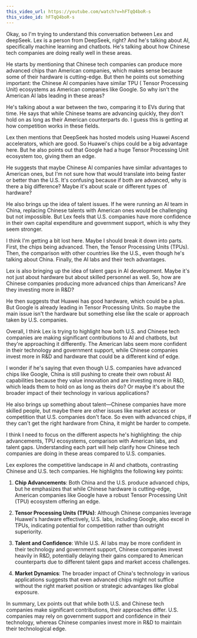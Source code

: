 ```yaml
---
this_video_url: https://youtube.com/watch?v=hFTqQ4boR-s
this_video_id: hFTqQ4boR-s
---
```

<think>
Okay, so I'm trying to understand this conversation between Lex and deepSeek. Lex is a person from DeepSeek, right? And he's talking about AI, specifically machine learning and chatbots. He's talking about how Chinese tech companies are doing really well in these areas. 

He starts by mentioning that Chinese tech companies can produce more advanced chips than American companies, which makes sense because some of their hardware is cutting-edge. But then he points out something important: the Chinese AI companies have similar TPU ( Tensor Processing Unit) ecosystems as American companies like Google. So why isn't the American AI labs leading in these areas?

He's talking about a war between the two, comparing it to EVs during that time. He says that while Chinese teams are advancing quickly, they don't hold on as long as their American counterparts do. I guess this is getting at how competition works in these fields.

Lex then mentions that DeepSeek has hosted models using Huawei Ascend accelerators, which are good. So Huawei's chips could be a big advantage here. But he also points out that Google had a huge Tensor Processing Unit ecosystem too, giving them an edge. 

He suggests that maybe Chinese AI companies have similar advantages to American ones, but I'm not sure how that would translate into being faster or better than the U.S. It's confusing because if both are advanced, why is there a big difference? Maybe it's about scale or different types of hardware?

He also brings up the idea of talent issues. If he were running an AI team in China, replacing Chinese talents with American ones would be challenging but not impossible. But Lex feels that U.S. companies have more confidence in their own capital expenditure and government support, which is why they seem stronger.

I think I'm getting a bit lost here. Maybe I should break it down into parts. First, the chips being advanced. Then, the Tensor Processing Units (TPUs). Then, the comparison with other countries like the U.S., even though he's talking about China. Finally, the AI labs and their tech advantages.

Lex is also bringing up the idea of talent gaps in AI development. Maybe it's not just about hardware but about skilled personnel as well. So, how are Chinese companies producing more advanced chips than Americans? Are they investing more in R&D?

He then suggests that Huawei has good hardware, which could be a plus. But Google is already leading in Tensor Processing Units. So maybe the main issue isn't the hardware but something else like the scale or approach taken by U.S. companies.

Overall, I think Lex is trying to highlight how both U.S. and Chinese tech companies are making significant contributions to AI and chatbots, but they're approaching it differently. The American labs seem more confident in their technology and government support, while Chinese companies invest more in R&D and hardware that could be a different kind of edge.

I wonder if he's saying that even though U.S. companies have advanced chips like Google, China is still pushing to create their own robust AI capabilities because they value innovation and are investing more in R&D, which leads them to hold on as long as theirs do? Or maybe it's about the broader impact of their technology in various applications?

He also brings up something about talent—Chinese companies have more skilled people, but maybe there are other issues like market access or competition that U.S. companies don't face. So even with advanced chips, if they can't get the right hardware from China, it might be harder to compete.

I think I need to focus on the different aspects he's highlighting: the chip advancements, TPU ecosystems, comparison with American labs, and talent gaps. Understanding each part will help clarify how Chinese tech companies are doing in these areas compared to U.S. companies.
</think>

Lex explores the competitive landscape in AI and chatbots, contrasting Chinese and U.S. tech companies. He highlights the following key points:

1. **Chip Advancements**: Both China and the U.S. produce advanced chips, but he emphasizes that while Chinese hardware is cutting-edge, American companies like Google have a robust Tensor Processing Unit (TPU) ecosystem offering an edge.

2. **Tensor Processing Units (TPUs)**: Although Chinese companies leverage Huawei's hardware effectively, U.S. labs, including Google, also excel in TPUs, indicating potential for competition rather than outright superiority.

3. **Talent and Confidence**: While U.S. AI labs may be more confident in their technology and government support, Chinese companies invest heavily in R&D, potentially delaying their gains compared to American counterparts due to different talent gaps and market access challenges.

4. **Market Dynamics**: The broader impact of China's technology in various applications suggests that even advanced chips might not suffice without the right market position or strategic advantages like global exposure.

In summary, Lex points out that while both U.S. and Chinese tech companies make significant contributions, their approaches differ. U.S. companies may rely on government support and confidence in their technology, whereas Chinese companies invest more in R&D to maintain their technological edge.
